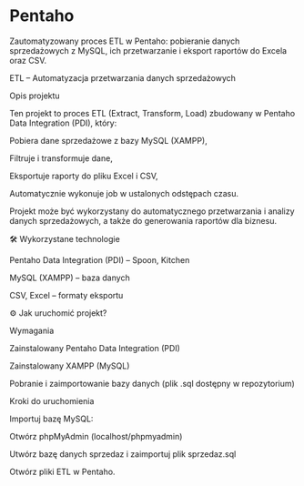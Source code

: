# Pentaho
Zautomatyzowany proces ETL w Pentaho: pobieranie danych sprzedażowych z MySQL, ich przetwarzanie i eksport raportów do Excela oraz CSV.

ETL – Automatyzacja przetwarzania danych sprzedażowych

Opis projektu

Ten projekt to proces ETL (Extract, Transform, Load) zbudowany w Pentaho Data Integration (PDI), który:

Pobiera dane sprzedażowe z bazy MySQL (XAMPP),

Filtruje i transformuje dane,

Eksportuje raporty do pliku Excel i CSV,

Automatycznie wykonuje job w ustalonych odstępach czasu.

Projekt może być wykorzystany do automatycznego przetwarzania i analizy danych sprzedażowych, a także do generowania raportów dla biznesu.

🛠 Wykorzystane technologie

Pentaho Data Integration (PDI) – Spoon, Kitchen

MySQL (XAMPP) – baza danych

CSV, Excel – formaty eksportu

⚙ Jak uruchomić projekt?

Wymagania

Zainstalowany Pentaho Data Integration (PDI)

Zainstalowany XAMPP (MySQL)

Pobranie i zaimportowanie bazy danych (plik .sql dostępny w repozytorium)

Kroki do uruchomienia

Importuj bazę MySQL:

Otwórz phpMyAdmin (localhost/phpmyadmin)

Utwórz bazę danych sprzedaz i zaimportuj plik sprzedaz.sql

Otwórz pliki ETL w Pentaho.
